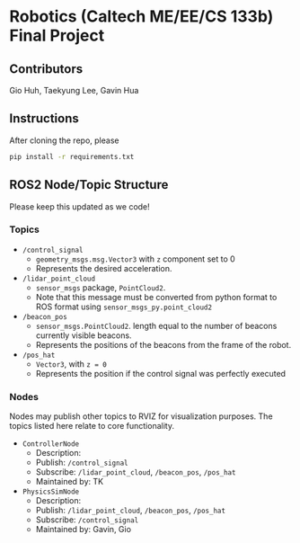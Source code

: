 # Robotics (Caltech ME/EE/CS 133b) Final Project

## Contributors
Gio Huh, Taekyung Lee, Gavin Hua


## Instructions
After cloning the repo, please 
```sh
pip install -r requirements.txt
```

## ROS2 Node/Topic Structure
Please keep this updated as we code!

### Topics
- `/control_signal`
    - `geometry_msgs.msg.Vector3` with `z` component set to $0$
    - Represents the desired acceleration.
- `/lidar_point_cloud`
    - `sensor_msgs` package, `PointCloud2`.
    - Note that this message must be converted from python format to ROS format using `sensor_msgs_py.point_cloud2`
- `/beacon_pos`
    - `sensor_msgs.PointCloud2`. length equal to the number of beacons currently visible beacons.
    - Represents the positions of the beacons from the frame of the robot.
- `/pos_hat`
    - `Vector3`, with `z = 0`
    - Represents the position if the control signal was perfectly executed

### Nodes
Nodes may publish other topics to RVIZ for visualization purposes. The topics listed here relate to core functionality.
- `ControllerNode`
    - Description:
    - Publish: `/control_signal`
    - Subscribe: `/lidar_point_cloud`, `/beacon_pos`, `/pos_hat`
    - Maintained by: TK
- `PhysicsSimNode`
    - Description:
    - Publish: `/lidar_point_cloud`, `/beacon_pos`, `/pos_hat`
    - Subscribe: `/control_signal`
    - Maintained by: Gavin, Gio